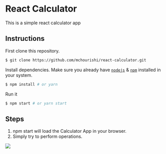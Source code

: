# React Calculator

This is a simple react calculator app 

## Instructions

First clone this repository.
```bash
$ git clone https://github.com/mchourishi/react-calculator.git
```

Install dependencies. Make sure you already have [`nodejs`](https://nodejs.org/en/) & [`npm`](https://www.npmjs.com/) installed in your system.
```bash
$ npm install # or yarn
```

Run it
```bash
$ npm start # or yarn start
```

## Steps

1. npm start will load the Calculator App in your browser.
2. Simply try to perform operations.

<img src="https://github.com/mchourishi/react-calculator/blob/master/public/screenshots/calculator.png" />